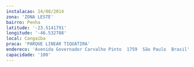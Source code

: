```yaml
---
instalacao: 14/08/2014
zona: 'ZONA LESTE'
bairro: Penha
latitude: '-23.5141791'
longitude: '-46.532708'
local: Cangaíba
praca: 'PARQUE LINEAR TIQUATIRA'
endereco: 'Avenida Governador Carvalho Pinto  1759  São Paulo  Brasil'
capacidade: '100'
---
```

